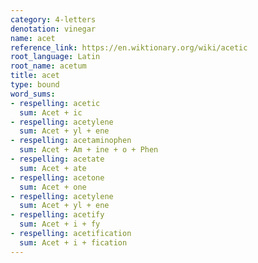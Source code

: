 ```yaml
---
category: 4-letters
denotation: vinegar
name: acet
reference_link: https://en.wiktionary.org/wiki/acetic
root_language: Latin
root_name: acetum
title: acet
type: bound
word_sums:
- respelling: acetic
  sum: Acet + ic
- respelling: acetylene
  sum: Acet + yl + ene
- respelling: acetaminophen
  sum: Acet + Am + ine + o + Phen
- respelling: acetate
  sum: Acet + ate
- respelling: acetone
  sum: Acet + one
- respelling: acetylene
  sum: Acet + yl + ene
- respelling: acetify
  sum: Acet + i + fy
- respelling: acetification
  sum: Acet + i + fication
---
```

